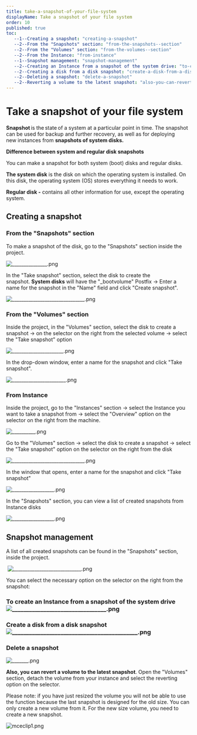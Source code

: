 ```yaml
---
title: take-a-snapshot-of-your-file-system
displayName: Take a snapshot of your file system
order: 10
published: true
toc:
   --1--Creating a snapshot: "creating-a-snapshot"
   --2--From the "Snapshots" section: "from-the-snapshots--section"
   --2--From the "Volumes" section: "from-the-volumes--section"
   --2--From the Instance: "from-instance"
   --1--Snapshot management: "snapshot-management"
   --2--Creating an Instance from a snapshot of the system drive: "to-create-an-instance-from-a-snapshot-of-the-system-drive"
   --2--Creating a disk from a disk snapshot: "create-a-disk-from-a-disk-snapshot"
   --2--Deleting a snapshot: "delete-a-snapshot"
   --2--Reverting a volume to the latest snapshot: "also-you-can-revert-a-volume-to-the-latest-snapshot--open-the--volumes--section--detach-the-volume-from-your-instance-and-select-the-reverting-option-on-the-selector"
---
```

# Take a snapshot of your file system

**Snapshot** is the state of a system at a particular point in time. The snapshot can be used for backup and further recovery, as well as for deploying new instances from **snapshots of system disks.** 

**Difference between system and regular disk snapshots** 

You can make a snapshot for both system (boot) disks and regular disks. 

**The system disk** is the disk on which the operating system is installed. On this disk, the operating system (OS) stores everything it needs to work.  

**Regular disk -** contains all other information for use, except the operating system.  

## **Creating a snapshot** 

### **From the** **"Snapshots"** **section** 

To make a snapshot of the disk, go to the "Snapshots" section inside the project.  

<img src="https://assets.gcore.pro/docs/cloud/virtual-instances/snapshots/take-a-snapshot-of-your-file-system/_______________.png" alt="_______________.png">

In the "Take snapshot" section, select the disk to create the snapshot. **System disks** will have the "\_bootvolume" Postfix -> Enter a name for the snapshot in the "Name" field and click "Create snapshot". 

<img src="https://assets.gcore.pro/docs/cloud/virtual-instances/snapshots/take-a-snapshot-of-your-file-system/_______________________________.png" alt="_______________________________.png">

### **From the "Volumes" section** 

Inside the project, in the "Volumes" section, select the disk to create a snapshot -> on the selector on the right from the selected volume -> select the "Take snapshot" option 

<img src="https://assets.gcore.pro/docs/cloud/virtual-instances/snapshots/take-a-snapshot-of-your-file-system/______________________.png" alt="______________________.png">

In the drop-down window, enter a name for the snapshot and click "Take snapshot". 

<img src="https://assets.gcore.pro/docs/cloud/virtual-instances/snapshots/take-a-snapshot-of-your-file-system/_______________________.png" alt="_______________________.png">

### **From Instance** 

Inside the project, go to the "Instances" section -> select the Instance you want to take a snapshot from -> select the "Overview" option on the selector on the right from the machine. 

<img src="https://assets.gcore.pro/docs/cloud/virtual-instances/snapshots/take-a-snapshot-of-your-file-system/__________.png" alt="__________.png">

Go to the "Volumes" section -> select the disk to create a snapshot -> select the "Take snapshot" option on the selector on the right from the disk 

<img src="https://assets.gcore.pro/docs/cloud/virtual-instances/snapshots/take-a-snapshot-of-your-file-system/_______________________________.png" alt="_______________________________.png">

In the window that opens, enter a name for the snapshot and click "Take snapshot" 

<img src="https://assets.gcore.pro/docs/cloud/virtual-instances/snapshots/take-a-snapshot-of-your-file-system/__________________.png" alt="__________________.png"> 

In the "Snapshots" section, you can view a list of created snapshots from Instance disks 

<img src="https://assets.gcore.pro/docs/cloud/virtual-instances/snapshots/take-a-snapshot-of-your-file-system/__________________.png" alt="__________________.png">

## **Snapshot management** 

A list of all created snapshots can be found in the "Snapshots" section, inside the project. 

 <img src="https://assets.gcore.pro/docs/cloud/virtual-instances/snapshots/take-a-snapshot-of-your-file-system/_____________________________.png" alt="_____________________________.png">

You can select the necessary option on the selector on the right from the snapshot: 

### **To create an Instance from a snapshot of the system drive** <img src="https://assets.gcore.pro/docs/cloud/virtual-instances/snapshots/take-a-snapshot-of-your-file-system/_________________________________.png" alt="_________________________________.png">
    
### **Create a disk from a disk snapshot** <img src="https://assets.gcore.pro/docs/cloud/virtual-instances/snapshots/take-a-snapshot-of-your-file-system/____________________________________________.png" alt="____________________________________________.png">
    
### **Delete a snapshot**
    
<img src="https://assets.gcore.pro/docs/cloud/virtual-instances/snapshots/take-a-snapshot-of-your-file-system/_______.png" alt="_______.png">

**Also, you can revert a volume to the latest snapshot**. Open the "Volumes" section, detach the volume from your instance and select the reverting option on the selector.

Please note: if you have just resized the volume you will not be able to use the function because the last snapshot is designed for the old size. You can only create a new volume from it. For the new size volume, you need to create a new snapshot.

<img src="https://assets.gcore.pro/docs/cloud/virtual-instances/snapshots/take-a-snapshot-of-your-file-system/mceclip1.png" alt="mceclip1.png">